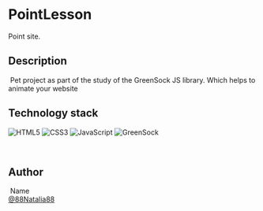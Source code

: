 # PointLesson

Point site.
​
## Description 
​
Pet project as part of the study of the GreenSock JS library. Which helps to animate your website
​
​
## Technology stack

![HTML5](https://img.shields.io/badge/html5-%23E34F26.svg?style=for-the-badge&logo=html5&logoColor=white) ![CSS3](https://img.shields.io/badge/css3-%231572B6.svg?style=for-the-badge&logo=css3&logoColor=white) ![JavaScript](https://img.shields.io/badge/javascript-%23323330.svg?style=for-the-badge&logo=javascript&logoColor=%23F7DF1E) ![GreenSock](https://img.shields.io/badge/greensock-%23E34F26.svg?style=for-the-badge&logo=greensock&logoColor=white)

​
## Author
​
Name<br>
[@88Natalia88](https://github.com/88Natalia88)
